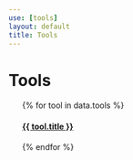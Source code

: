 ```yaml
---
use: [tools]
layout: default
title: Tools
---
```


# Tools

<ul>
    {% for tool in data.tools %}
        <article>
          <div><h4><a href="{{ tool.url }}">{{ tool.title }}</a></h4></div>
          </article>
    {% endfor %}
</ul>
